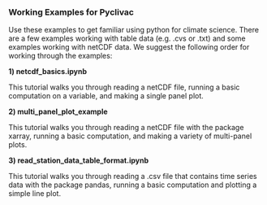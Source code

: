 ### Working Examples for Pyclivac

Use these examples to get familiar using python for climate science. There are a few examples working with table data (e.g. .cvs or .txt) and some examples working with netCDF data. We suggest the following order for working through the examples:

**1) netcdf_basics.ipynb**

This tutorial walks you through reading a netCDF file, running a basic computation on a variable, and making a single panel plot.

**2) multi_panel_plot_example**

This tutorial walks you through reading a netCDF file with the package xarray, running a basic computation, and making a variety of multi-panel plots.

**3) read_station_data_table_format.ipynb**

This tutorial walks you through reading a .csv file that contains time series data with the package pandas, running a basic computation and plotting a simple line plot. 
